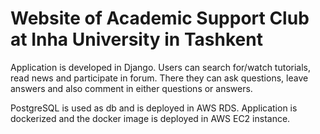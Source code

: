 # Website of Academic Support Club at Inha University in Tashkent

Application is developed in Django. Users can search for/watch tutorials, read news and participate in forum. There they can ask questions, leave answers and also comment in either questions or answers.

PostgreSQL is used as db and is deployed in AWS RDS. Application is dockerized and the docker image is deployed in AWS EC2 instance.
